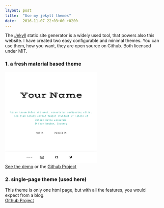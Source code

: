 ```yaml
---
layout: post
title:  "Use my jekyll themes"
date:   2016-11-07 22:03:00 +0200
---
```


The [Jekyll](http://jekyllrb.com/) static site generator is a widely used tool, that powers also this website.
I have created two easy configurable and minimal themes. You can use them, how you want, they are open source on Github. Both licensed under MIT.

### 1. a fresh material based theme
[![](../images/screenshot-material-theme.png)](http://himsel.me/material-theme/)  
[See the demo](http://himsel.me/material-theme/) or the [Github Project](https://github.com/lukas-h/material-theme)

### 2. single-page theme (used here)
This theme is only one html page, but with all the features, you would expect from a blog.  
[Github Project](https://github.com/lukas-h/onepage) 
